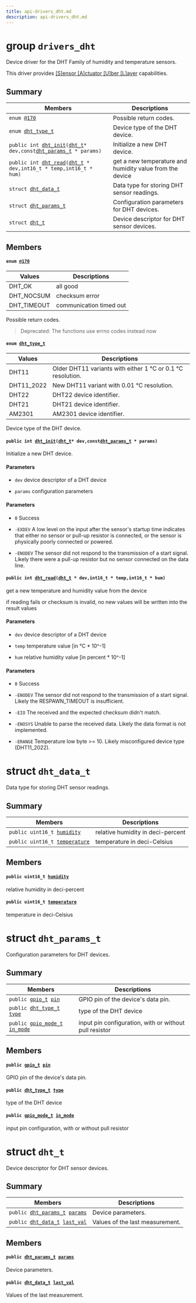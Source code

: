 ```yaml
---
title: api-drivers_dht.md
description: api-drivers_dht.md
---
```

# group `drivers_dht` 

Device driver for the DHT Family of humidity and temperature sensors.

This driver provides [[S]ensor [A]ctuator [U]ber [L]ayer](./doc/starlight-docs/src/content/docs/apidoc/api-undefined.md#group__drivers__saul) capabilities.

## Summary

 Members                        | Descriptions                                
--------------------------------|---------------------------------------------
`enum `[`@170`](#group__drivers__dht_1gade4ace78b27f5ceccade6e2e29404c48)            | Possible return codes.
`enum `[`dht_type_t`](#group__drivers__dht_1ga3eca4506c322ec0fd26b784e1ef4d92a)            | Device type of the DHT device.
`public int `[`dht_init`](#group__drivers__dht_1gad4b3e8fd7f2df9101095e9e19217125d)`(`[`dht_t`](./doc/starlight-docs/src/content/docs/apidoc/api-drivers_dht.md#structdht__t)` * dev,const `[`dht_params_t`](./doc/starlight-docs/src/content/docs/apidoc/api-drivers_dht.md#structdht__params__t)` * params)`            | Initialize a new DHT device.
`public int `[`dht_read`](#group__drivers__dht_1ga467c67dd01d47211cfd67514b7c6d97d)`(`[`dht_t`](./doc/starlight-docs/src/content/docs/apidoc/api-drivers_dht.md#structdht__t)` * dev,int16_t * temp,int16_t * hum)`            | get a new temperature and humidity value from the device
`struct `[`dht_data_t`](#structdht__data__t) | Data type for storing DHT sensor readings.
`struct `[`dht_params_t`](#structdht__params__t) | Configuration parameters for DHT devices.
`struct `[`dht_t`](#structdht__t) | Device descriptor for DHT sensor devices.

## Members

#### `enum `[`@170`](#group__drivers__dht_1gade4ace78b27f5ceccade6e2e29404c48) 

 Values                         | Descriptions                                
--------------------------------|---------------------------------------------
DHT_OK            | all good
DHT_NOCSUM            | checksum error
DHT_TIMEOUT            | communication timed out

Possible return codes.

> Deprecated: The functions use errno codes instead now

#### `enum `[`dht_type_t`](#group__drivers__dht_1ga3eca4506c322ec0fd26b784e1ef4d92a) 

 Values                         | Descriptions                                
--------------------------------|---------------------------------------------
DHT11            | Older DHT11 variants with either 1 °C or 0.1 °C resolution.
DHT11_2022            | New DHT11 variant with 0.01 °C resolution.
DHT22            | DHT22 device identifier.
DHT21            | DHT21 device identifier.
AM2301            | AM2301 device identifier.

Device type of the DHT device.

#### `public int `[`dht_init`](#group__drivers__dht_1gad4b3e8fd7f2df9101095e9e19217125d)`(`[`dht_t`](./doc/starlight-docs/src/content/docs/apidoc/api-drivers_dht.md#structdht__t)` * dev,const `[`dht_params_t`](./doc/starlight-docs/src/content/docs/apidoc/api-drivers_dht.md#structdht__params__t)` * params)` 

Initialize a new DHT device.

#### Parameters
* `dev` device descriptor of a DHT device 

* `params` configuration parameters

#### Parameters
* `0` Success 

* `-EXDEV` A low level on the input after the sensor's startup time indicates that either no sensor or pull-up resistor is connected, or the sensor is physically poorly connected or powered. 

* `-ENODEV` The sensor did not respond to the transmission of a start signal. Likely there were a pull-up resistor but no sensor connected on the data line.

#### `public int `[`dht_read`](#group__drivers__dht_1ga467c67dd01d47211cfd67514b7c6d97d)`(`[`dht_t`](./doc/starlight-docs/src/content/docs/apidoc/api-drivers_dht.md#structdht__t)` * dev,int16_t * temp,int16_t * hum)` 

get a new temperature and humidity value from the device

if reading fails or checksum is invalid, no new values will be written into the result values

#### Parameters
* `dev` device descriptor of a DHT device 

* `temp` temperature value [in °C * 10^-1] 

* `hum` relative humidity value [in percent * 10^-1]

#### Parameters
* `0` Success 

* `-ENODEV` The sensor did not respond to the transmission of a start signal. Likely the RESPAWN_TIMEOUT is insufficient. 

* `-EIO` The received and the expected checksum didn't match. 

* `-ENOSYS` Unable to parse the received data. Likely the data format is not implemented. 

* `-ERANGE` Temperature low byte >= 10. Likely misconfigured device type (DHT11_2022).

# struct `dht_data_t` 

Data type for storing DHT sensor readings.

## Summary

 Members                        | Descriptions                                
--------------------------------|---------------------------------------------
`public uint16_t `[`humidity`](#structdht__data__t_1a0c274504f07dfcc84fbaec9eb2d1b2c9) | relative humidity in deci-percent
`public uint16_t `[`temperature`](#structdht__data__t_1adf6ca6ffccbef9c40654b5fcd7d1087f) | temperature in deci-Celsius

## Members

#### `public uint16_t `[`humidity`](#structdht__data__t_1a0c274504f07dfcc84fbaec9eb2d1b2c9) 

relative humidity in deci-percent

#### `public uint16_t `[`temperature`](#structdht__data__t_1adf6ca6ffccbef9c40654b5fcd7d1087f) 

temperature in deci-Celsius

# struct `dht_params_t` 

Configuration parameters for DHT devices.

## Summary

 Members                        | Descriptions                                
--------------------------------|---------------------------------------------
`public `[`gpio_t`](./doc/starlight-docs/src/content/docs/apidoc/api-undefined.md#group__drivers__periph__gpio_1gadacfc0deb08affff1e88f9549c8e2823)` `[`pin`](#structdht__params__t_1ad76fbafa4c2680fada24085595152772) | GPIO pin of the device's data pin.
`public `[`dht_type_t`](./doc/starlight-docs/src/content/docs/apidoc/api-undefined.md#group__drivers__dht_1ga3eca4506c322ec0fd26b784e1ef4d92a)` `[`type`](#structdht__params__t_1af3227dfbc18b6c913057d00b0efe65fe) | type of the DHT device
`public `[`gpio_mode_t`](./doc/starlight-docs/src/content/docs/apidoc/api-undefined.md#native_2include_2periph__cpu_8h_1a491a2cbfb4e94f2afcc0d5bdef2dc454)` `[`in_mode`](#structdht__params__t_1a187856f897ecd684e69a974631b3ffc9) | input pin configuration, with or without pull resistor

## Members

#### `public `[`gpio_t`](./doc/starlight-docs/src/content/docs/apidoc/api-undefined.md#group__drivers__periph__gpio_1gadacfc0deb08affff1e88f9549c8e2823)` `[`pin`](#structdht__params__t_1ad76fbafa4c2680fada24085595152772) 

GPIO pin of the device's data pin.

#### `public `[`dht_type_t`](./doc/starlight-docs/src/content/docs/apidoc/api-undefined.md#group__drivers__dht_1ga3eca4506c322ec0fd26b784e1ef4d92a)` `[`type`](#structdht__params__t_1af3227dfbc18b6c913057d00b0efe65fe) 

type of the DHT device

#### `public `[`gpio_mode_t`](./doc/starlight-docs/src/content/docs/apidoc/api-undefined.md#native_2include_2periph__cpu_8h_1a491a2cbfb4e94f2afcc0d5bdef2dc454)` `[`in_mode`](#structdht__params__t_1a187856f897ecd684e69a974631b3ffc9) 

input pin configuration, with or without pull resistor

# struct `dht_t` 

Device descriptor for DHT sensor devices.

## Summary

 Members                        | Descriptions                                
--------------------------------|---------------------------------------------
`public `[`dht_params_t`](./doc/starlight-docs/src/content/docs/apidoc/api-drivers_dht.md#structdht__params__t)` `[`params`](#structdht__t_1a2f6e1cf589185db160706d5462798e4e) | Device parameters.
`public `[`dht_data_t`](./doc/starlight-docs/src/content/docs/apidoc/api-drivers_dht.md#structdht__data__t)` `[`last_val`](#structdht__t_1a73ef5e1e49e060b8925d8811d7dbf0dd) | Values of the last measurement.

## Members

#### `public `[`dht_params_t`](./doc/starlight-docs/src/content/docs/apidoc/api-drivers_dht.md#structdht__params__t)` `[`params`](#structdht__t_1a2f6e1cf589185db160706d5462798e4e) 

Device parameters.

#### `public `[`dht_data_t`](./doc/starlight-docs/src/content/docs/apidoc/api-drivers_dht.md#structdht__data__t)` `[`last_val`](#structdht__t_1a73ef5e1e49e060b8925d8811d7dbf0dd) 

Values of the last measurement.

